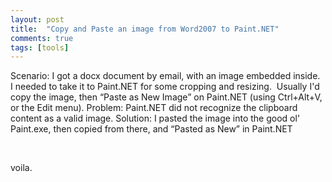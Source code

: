 ```yaml
---
layout: post
title:  "Copy and Paste an image from Word2007 to Paint.NET"
comments: true
tags: [tools]
---
```


Scenario:
I got a docx document by email, with an image embedded inside.&#160; I needed to take it to Paint.NET for some cropping and resizing.&#160; Usually I'd copy the image, then “Paste as New Image” on Paint.NET (using Ctrl+Alt+V, or the Edit menu).
Problem:
Paint.NET did not recognize the clipboard content as a valid image.
Solution:
I pasted the image into the good ol' Paint.exe, then copied from there, and “Pasted as New” in Paint.NET

&#160;

voila.

